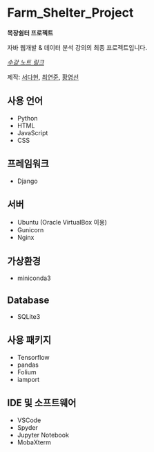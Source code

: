 # Farm_Shelter_Project
**목장쉼터 프로젝트**

자바 웹개발 & 데이터 분석 강의의 최종 프로젝트입니다.

*[수강 노트 링크](https://github.com/DahyeonS/Java_Python_Lecture)*

제작: [서다현](https://github.com/DahyeonS), [최연준](https://github.com/bluyeon1), [황영선](https://github.com/siucrystal)

## 사용 언어
- Python
- HTML
- JavaScript
- CSS

## 프레임워크
- Django

## 서버
- Ubuntu (Oracle VirtualBox 이용)
- Gunicorn
- Nginx

## 가상환경
- miniconda3

## Database
- SQLite3

## 사용 패키지
- Tensorflow
- pandas
- Folium
- iamport

## IDE 및 소프트웨어
- VSCode
- Spyder
- Jupyter Notebook
- MobaXterm
